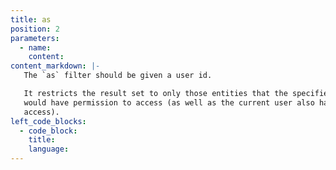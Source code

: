```yaml
---
title: as
position: 2
parameters:
  - name:
    content:
content_markdown: |-
   The `as` filter should be given a user id.

   It restricts the result set to only those entities that the specified user
   would have permission to access (as well as the current user also having
   access).
left_code_blocks:
  - code_block:
    title:
    language:
---
```

